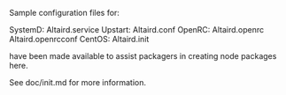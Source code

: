 Sample configuration files for:

SystemD: Altaird.service
Upstart: Altaird.conf
OpenRC:  Altaird.openrc
         Altaird.openrcconf
CentOS:  Altaird.init

have been made available to assist packagers in creating node packages here.

See doc/init.md for more information.
